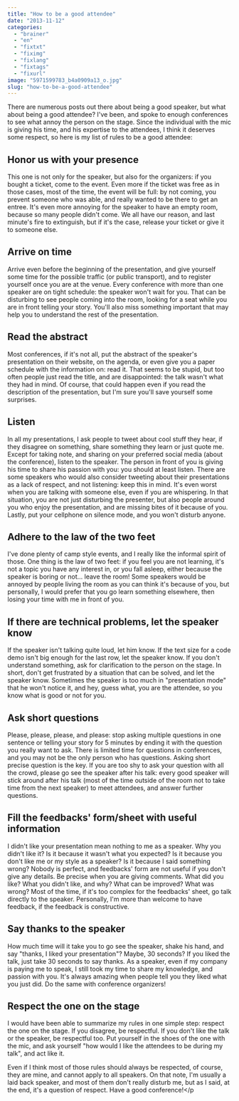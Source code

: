 ```yaml
---
title: "How to be a good attendee"
date: "2013-11-12"
categories: 
  - "brainer"
  - "en"
  - "fixtxt"
  - "fiximg"
  - "fixlang"
  - "fixtags"
  - "fixurl"
image: "5971599783_b4a0909a13_o.jpg"
slug: "how-to-be-a-good-attendee"
---
```


There are numerous posts out there about being a good speaker, but what about being a good attendee? I've been, and spoke to enough conferences to see what annoy the person on the stage. Since the individual with the mic is giving his time, and his expertise to the attendees, I think it deserves some respect, so here is my list of rules to be a good attendee:

## Honor us with your presence

This one is not only for the speaker, but also for the organizers: if you bought a ticket, come to the event. Even more if the ticket was free as in those cases, most of the time, the event will be full: by not coming, you prevent someone who was able, and really wanted to be there to get an entree. It's even more annoying for the speaker to have an empty room, because so many people didn't come. We all have our reason, and last minute's fire to extinguish, but if it's the case, release your ticket or give it to someone else.

## Arrive on time

Arrive even before the beginning of the presentation, and give yourself some time for the possible traffic (or public transport), and to register yourself once you are at the venue. Every conference with more than one speaker are on tight schedule: the speaker won't wait for you. That can be disturbing to see people coming into the room, looking for a seat while you are in front telling your story. You'll also miss something important that may help you to understand the rest of the presentation.

## Read the abstract

Most conferences, if it's not all, put the abstract of the speaker's presentation on their website, on the agenda, or even give you a paper schedule with the information on: read it. That seems to be stupid, but too often people just read the title, and are disappointed: the talk wasn't what they had in mind. Of course, that could happen even if you read the description of the presentation, but I'm sure you'll save yourself some surprises.

## Listen

In all my presentations, I ask people to tweet about cool stuff they hear, if they disagree on something, share something they learn or just quote me. Except for taking note, and sharing on your preferred social media (about the conference), listen to the speaker. The person in front of you is giving his time to share his passion with you: you should at least listen. There are some speakers who would also consider tweeting about their presentations as a lack of respect, and not listening: keep this in mind. It's even worst when you are talking with someone else, even if you are whispering. In that situation, you are not just disturbing the presenter, but also people around you who enjoy the presentation, and are missing bites of it because of you. Lastly, put your cellphone on silence mode, and you won't disturb anyone.

## Adhere to the law of the two feet

I've done plenty of camp style events, and I really like the informal spirit of those. One thing is the law of two feet: if you feel you are not learning, it's not a topic you have any interest in, or you fall asleep, either because the speaker is boring or not... leave the room! Some speakers would be annoyed by people living the room as you can think it's because of you, but personally, I would prefer that you go learn something elsewhere, then losing your time with me in front of you.

## If there are technical problems, let the speaker know

If the speaker isn't talking quite loud, let him know. If the text size for a code demo isn't big enough for the last row, let the speaker know. If you don't understand something, ask for clarification to the person on the stage. In short, don't get frustrated by a situation that can be solved, and let the speaker know. Sometimes the speaker is too much in "presentation mode" that he won't notice it, and hey, guess what, you are the attendee, so you know what is good or not for you.

## Ask short questions

Please, please, please, and please: stop asking multiple questions in one sentence or telling your story for 5 minutes by ending it with the question you really want to ask. There is limited time for questions in conferences, and you may not be the only person who has questions. Asking short precise question is the key. If you are too shy to ask your question with all the crowd, please go see the speaker after his talk: every good speaker will stick around after his talk (most of the time outside of the room not to take time from the next speaker) to meet attendees, and answer further questions.

## Fill the feedbacks' form/sheet with useful information

I didn't like your presentation mean nothing to me as a speaker. Why you didn't like it? Is it because it wasn't what you expected? Is it because you don't like me or my style as a speaker? Is it because I said something wrong? Nobody is perfect, and feedbacks' form are not useful if you don't give any details. Be precise when you are giving comments. What did you like? What you didn't like, and why? What can be improved? What was wrong? Most of the time, if it's too complex for the feedbacks' sheet, go talk directly to the speaker. Personally, I'm more than welcome to have feedback, if the feedback is constructive.

## Say thanks to the speaker

How much time will it take you to go see the speaker, shake his hand, and say "thanks, I liked your presentation"? Maybe, 30 seconds? If you liked the talk, just take 30 seconds to say thanks. As a speaker, even if my company is paying me to speak, I still took my time to share my knowledge, and passion with you. It's always amazing when people tell you they liked what you just did. Do the same with conference organizers!

## Respect the one on the stage

I would have been able to summarize my rules in one simple step: respect the one on the stage. If you disagree, be respectful. If you don't like the talk or the speaker, be respectful too. Put yourself in the shoes of the one with the mic, and ask yourself "how would I like the attendees to be during my talk", and act like it.

Even if I think most of those rules should always be respected, of course, they are mine, and cannot apply to all speakers. On that note, I'm usually a laid back speaker, and most of them don't really disturb me, but as I said, at the end, it's a question of respect. Have a good conference!</p
